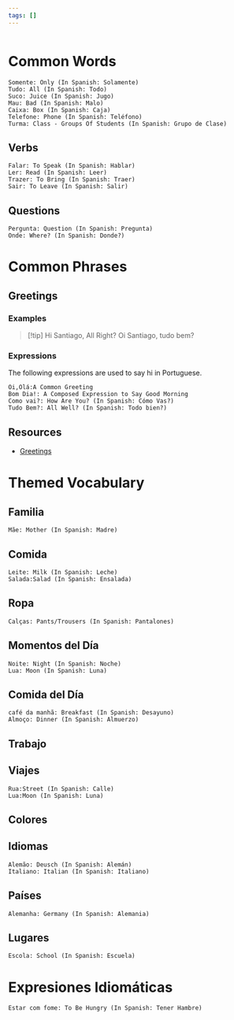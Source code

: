 ```yaml
---
tags: []
---
```

```table-of-contents
```
# Common Words
```vocaview-list1
Somente: Only (In Spanish: Solamente)
Tudo: All (In Spanish: Todo)
Suco: Juice (In Spanish: Jugo)
Mau: Bad (In Spanish: Malo)
Caixa: Box (In Spanish: Caja)
Telefone: Phone (In Spanish: Teléfono)
Turma: Class - Groups Of Students (In Spanish: Grupo de Clase)
```
## Verbs
```vocaview-list1
Falar: To Speak (In Spanish: Hablar)
Ler: Read (In Spanish: Leer)
Trazer: To Bring (In Spanish: Traer)
Sair: To Leave (In Spanish: Salir)
```


## Questions
```vocaview-list1
Pergunta: Question (In Spanish: Pregunta)
Onde: Where? (In Spanish: Donde?)
```



# Common Phrases
## Greetings

### Examples

>[!tip] Hi Santiago, All Right?
> Oi Santiago, tudo bem?


### Expressions
The following expressions are used to say hi in Portuguese.

```vocaview-list1
Oi,Olá:A Common Greeting
Bom Dia!: A Composed Expression to Say Good Morning
Como vai?: How Are You? (In Spanish: Cómo Vas?)
Tudo Bem?: All Well? (In Spanish: Todo bien?)
```
## Resources
- [Greetings](https://portuguesewitheli.com/learn-portuguese-vocabulary/greeting-like-a-brazilian/)

# Themed Vocabulary
## Familia
```vocaview-list1
Mãe: Mother (In Spanish: Madre)
```

## Comida
```vocaview-list1
Leite: Milk (In Spanish: Leche)
Salada:Salad (In Spanish: Ensalada)
```
## Ropa
```vocaview-list1
Calças: Pants/Trousers (In Spanish: Pantalones)
```

## Momentos del Día
```vocaview-list1
Noite: Night (In Spanish: Noche)
Lua: Moon (In Spanish: Luna)
```
## Comida del Día
```vocaview-list1
café da manhã: Breakfast (In Spanish: Desayuno)
Almoço: Dinner (In Spanish: Almuerzo)
```


## Trabajo
## Viajes
```vocaview-list1
Rua:Street (In Spanish: Calle)
Lua:Moon (In Spanish: Luna)
```


## Colores

## Idiomas
```vocaview-list1
Alemão: Deusch (In Spanish: Alemán)
Italiano: Italian (In Spanish: Italiano)
```

## Países
```vocaview-list1
Alemanha: Germany (In Spanish: Alemania)
```

## Lugares
```vocaview-list1
Escola: School (In Spanish: Escuela)
```



# Expresiones Idiomáticas
```vocaview-list1
Estar com fome: To Be Hungry (In Spanish: Tener Hambre)
```
